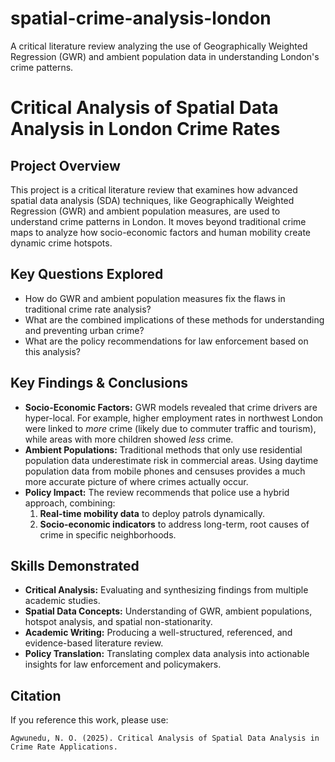 # spatial-crime-analysis-london
A critical literature review analyzing the use of Geographically Weighted Regression (GWR) and ambient population data in understanding London's crime patterns.

# Critical Analysis of Spatial Data Analysis in London Crime Rates

##  Project Overview
This project is a critical literature review that examines how advanced spatial data analysis (SDA) techniques, like Geographically Weighted Regression (GWR) and ambient population measures, are used to understand crime patterns in London. It moves beyond traditional crime maps to analyze how socio-economic factors and human mobility create dynamic crime hotspots.

##  Key Questions Explored
- How do GWR and ambient population measures fix the flaws in traditional crime rate analysis?
- What are the combined implications of these methods for understanding and preventing urban crime?
- What are the policy recommendations for law enforcement based on this analysis?

##  Key Findings & Conclusions
- **Socio-Economic Factors:** GWR models revealed that crime drivers are hyper-local. For example, higher employment rates in northwest London were linked to *more* crime (likely due to commuter traffic and tourism), while areas with more children showed *less* crime.
- **Ambient Populations:** Traditional methods that only use residential population data underestimate risk in commercial areas. Using daytime population data from mobile phones and censuses provides a much more accurate picture of where crimes actually occur.
- **Policy Impact:** The review recommends that police use a hybrid approach, combining:
  1.  **Real-time mobility data** to deploy patrols dynamically.
  2.  **Socio-economic indicators** to address long-term, root causes of crime in specific neighborhoods.


##  Skills Demonstrated
- **Critical Analysis:** Evaluating and synthesizing findings from multiple academic studies.
- **Spatial Data Concepts:** Understanding of GWR, ambient populations, hotspot analysis, and spatial non-stationarity.
- **Academic Writing:** Producing a well-structured, referenced, and evidence-based literature review.
- **Policy Translation:** Translating complex data analysis into actionable insights for law enforcement and policymakers.

##  Citation
If you reference this work, please use:
```plaintext
Agwunedu, N. O. (2025). Critical Analysis of Spatial Data Analysis in Crime Rate Applications.
